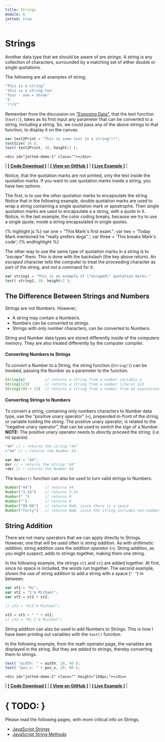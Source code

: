 ```yaml
---
title: Strings
module: 6
jotted: true
---
```


# Strings

Another data type that we should be aware of are _strings_. A string is any collection of characters, surrounded by a matching set of either double or single quotations.

The following are all examples of string;

```js
"This is a string"
'this is a string too'
"four - one = three"
'5'
'!*/%^'
```

Remember from the discussion on ["Exposing Data"]({{site.baseurl}}/modules/week-6/console-log/), that the text function (`text()`), takes as its first input any parameter that can be converted to a string, including a string. So, we could pass any of the above strings to that function, to display it on the canvas.

```js
var text2Print = "This is some text in a string!!!";
textSize( 34 );
text( text2Print, 10, height/2 );
```


    <div id="jotted-demo-1" class=""></div>
</div>
<script>
    new Jotted(document.querySelector("#jotted-demo-1"), {
    files: [
        {
            type: "js",
            url:"https://raw.githubusercontent.com/Montana-Media-Arts/120_CreativeCoding/master/lecture_code/06/10_strings_01/sketch.js"
        },
        {
            type: "html",
            url:"../../../p5_resources/index.html"
    }],
    // plugins: [ "codemirror", "console" ]
    plugins: [ "codemirror" ]
});
</script>

| [**[ Code Download ]**](https://github.com/Montana-Media-Arts/120_CreativeCoding/raw/master/lecture_code/06/10_strings_01/10_strings_01.zip) | [**[ View on GitHub ]**](https://github.com/Montana-Media-Arts/120_CreativeCoding/raw/master/lecture_code/06/10_strings_01/) | [**[ Live Example ]**](https://montana-media-arts.github.io/120_CreativeCoding/lecture_code/06/10_strings_01/) |

Notice, that the quotation marks are not printed, only the text inside the quotation marks. If you want to use quotation marks inside a string, you have two options.

The first, is to use the _other_ quotation marks to encapsulate the string. Notice that in the following example, double quotation marks are used to wrap a string containing a single quotation mark or apostrophe. Then single quotation marks are used to encapsulate a a string, with a quote in it. Notice, in the last example, the color coding breaks, because we try to use a single quote, inside a string encapsulated in single quotes.


{% highlight js %}
var one = "This Mark's first exam.";
var two = 'Today Mark mentioned he "really prefers dogs".';
var three = 'This breaks Mark's code';
{% endhighlight %}

The other way to use the same type of quotation marks in a string is to _"escape"_ them. This is done with the backslash (the key above return). An _escaped_ character tells the computer to treat the proceeding character as part of the string, and _not_ a command for it.

```js
var string1 = "This is an example of \"escaped\" quotation marks."
text( string1, 10, height/2 );
```

## The Difference Between Strings and Numbers

Strings are not Numbers. However;

- A string may contain a Number/s.
- Numbers can be converted to strings.
- Strings with _only_ number characters, can be converted to Numbers.

String and Number data types are stored differently inside of the computers memory. They are also treated differently by the computer compiler.

#### Converting Numbers to Strings

To convert a Number to a String, the string function (`String()`) can be invoked, passing the Number as a parameter to the function.

```js
String(x)         // returns a string from a number variable x
String(123)       // returns a string from a number literal 123
String(100 + 23)  // returns a string from a number from an expression
```

#### Converting Strings to Numbers

To convert a string, containing only numbers characters to Number data type, use the "positive unary operator" (`+`), prepended in-front of the string, or variable holding the string. The positive unary operator, is related to the "negative unary operator", that can be used to _switch_ the sign of a Number. **NOTE:** The positive unary operator needs to _directly_ proceed the string. (i.e. no spaces)

```js
"44" // ← returns the string "44"
+"44" // ← returns the Number 44

var der = "44";
der // ← returns the string "44"
+der // ← returns the Number 44
```
The `Number()` function can also be used to turn valid strings to Numbers.

```js
Number("44")      // returns 44
Number("3.14")    // returns 3.14
Number(" ")       // returns 0
Number("")        // returns 0
Number("99 88")   // returns NaN, since there is a space
Number("forty")   // returns NaN, since the string includes non-number characters
```

## String Addition

There are not many operators that we can apply directly to Strings. However, one that will be used often is _string addition_. As with _arithmetic addition_, string addition uses the _addition operator_ (`+`). String addition, as you might suspect, adds to strings together, making them one string.

In the following example, the strings `st1` and `st2` are added together. At first, since no space is included, the words run together. The second example, shows the use of string addition to add a string with a space (`" "`) in between.

```js
var st1 = "Hi";
var st2 = "I'm Michael";
var st3 = st1 + st2;

// st3 = "HiI'm Michael";

st3 = st1 + " " + st2;
// st3 = "Hi I'm Michael";
```

String addition can also be used to add Numbers to Strings. This is how I have been printing out variables with the `text()` function.

In the following example, from the math operator page, the variables are displayed in the string. But they are _added_ to strings, thereby converting them to strings.

```js
text( "width: " + width, 20, 40 );
text( "pos_x: " + pos_x, 20, 80 );
```



    <div id="jotted-demo-2" class="" height="150px;"></div>
</div>
<script>
    new Jotted(document.querySelector("#jotted-demo-2"), {
    files: [
        {
            type: "js",
            url:"https://raw.githubusercontent.com/Montana-Media-Arts/120_CreativeCoding/master/lecture_code/06/02_modulo_03/sketch.js"
        },
        {
            type: "html",
            url:"../../../p5_resources/index.html"
    }],
    // plugins: [ "codemirror", "console" ]
    plugins: [ "codemirror" ]
});
</script>

| [**[ Code Download ]**](https://github.com/Montana-Media-Arts/120_CreativeCoding/raw/master/lecture_code/06/02_modulo_03/02_modulo_03.zip) | [**[ View on GitHub ]**](https://github.com/Montana-Media-Arts/120_CreativeCoding/raw/master/lecture_code/06/02_modulo_03/) | [**[ Live Example ]**](https://montana-media-arts.github.io/120_CreativeCoding/lecture_code/06/02_modulo_03/) |


# { TODO: }

Please read the following pages, with more critical info on Strings.

- [JavaScript Strings](https://www.w3schools.com/js/js_strings.asp)
- [JavaScript String Methods](https://www.w3schools.com/js/js_string_methods.asp)
